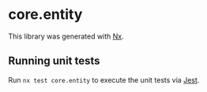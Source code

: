 # core.entity

This library was generated with [Nx](https://nx.dev).

## Running unit tests

Run `nx test core.entity` to execute the unit tests via [Jest](https://jestjs.io).

